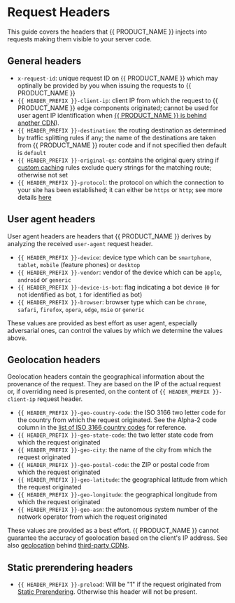 # Request Headers

This guide covers the headers that {{ PRODUCT_NAME }} injects into requests making them visible to your server code.

## General headers

- `x-request-id`: unique request ID on {{ PRODUCT_NAME }} which may optinally be provided by you when issuing the requests to {{ PRODUCT_NAME }}
- `{{ HEADER_PREFIX }}-client-ip`: client IP from which the request to {{ PRODUCT_NAME }} edge components originated; cannot be used for user agent IP identification when [{{ PRODUCT_NAME }} is behind another CDN](third_party_cdns)).
- `{{ HEADER_PREFIX }}-destination`: the routing destination as determined by traffic splitting rules if any; the name of the destinations are taken from {{ PRODUCT_NAME }} router code and if not specified then default is `default`
- `{{ HEADER_PREFIX }}-original-qs`: contains the original query string if [custom caching](caching#section_customizing_the_cache_key) rules exclude query strings for the matching route; otherwise not set
- `{{ HEADER_PREFIX }}-protocol`: the protocol on which the connection to your site has been established; it can either be `https` or `http`; see more details [here](security#section_ssl)

## User agent headers

User agent headers are headers that {{ PRODUCT_NAME }} derives by analyzing the received `user-agent` request header.

- `{{ HEADER_PREFIX }}-device`: device type which can be `smartphone`, `tablet`, `mobile` (feature phones) or `desktop`
- `{{ HEADER_PREFIX }}-vendor`: vendor of the device which can be `apple`, `android` or `generic`
- `{{ HEADER_PREFIX }}-device-is-bot`: flag indicating a bot device (`0` for not identified as bot, `1` for identified as bot)
- `{{ HEADER_PREFIX }}-browser`: browser type which can be `chrome`, `safari`, `firefox`, `opera`, `edge`, `msie` or `generic`

These values are provided as best effort as user agent, especially adversarial ones, can control the values by which we determine the values above.

## Geolocation headers

Geolocation headers contain the geographical information about the provenance of the request. They are based on the IP of the actual request or, if overriding need is presented, on the content of `{{ HEADER_PREFIX }}-client-ip` request header.

- `{{ HEADER_PREFIX }}-geo-country-code`: the ISO 3166 two letter code for the country from which the request originated. See the Alpha-2 code column in the [list of ISO 3166 country codes](https://en.wikipedia.org/wiki/List_of_ISO_3166_country_codes) for reference.
- `{{ HEADER_PREFIX }}-geo-state-code`: the two letter state code from which the request originated
- `{{ HEADER_PREFIX }}-geo-city`: the name of the city from which the request originated
- `{{ HEADER_PREFIX }}-geo-postal-code`: the ZIP or postal code from which the request originated
- `{{ HEADER_PREFIX }}-geo-latitude`: the geographical latitude from which the request originated
- `{{ HEADER_PREFIX }}-geo-longitude`: the geographical longitude from which the request originated
- `{{ HEADER_PREFIX }}-geo-asn`: the autonomous system number of the network operator from which the request originated

These values are provided as a best effort. {{ PRODUCT_NAME }} cannot guarantee the accuracy of geolocation based on the client's IP address. See also [geolocation](/guides/third_party_cdns#section_client_ips) behind [third-party CDNs](/guides/third_party_cdns).

## Static prerendering headers

- `{{ HEADER_PREFIX }}-preload`: Will be "1" if the request originated from [Static Prerendering](/guides/static_prerendering). Otherwise this header will not be present.
